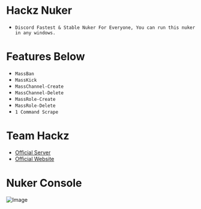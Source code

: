 # Hackz Nuker
* `Discord Fastest & Stable Nuker For Everyone, You can run this nuker in any windows.`

# Features Below
* `MassBan`
* `MassKick`
* `MassChannel-Create`
* `MassChannel-Delete`
* `MassRole-Create`
* `MassRole-Delete`
* `1 Command Scrape`

# Team Hackz 
* [Official Server](https://discord.gg/qSdCnExtmZ)
* [Official Website](https://teamhackz.xyz/)

# Nuker Console
![Image](https://media.discordapp.net/attachments/893775090959937606/894109109606043648/40k_bans.PNG?width=755&height=424)
